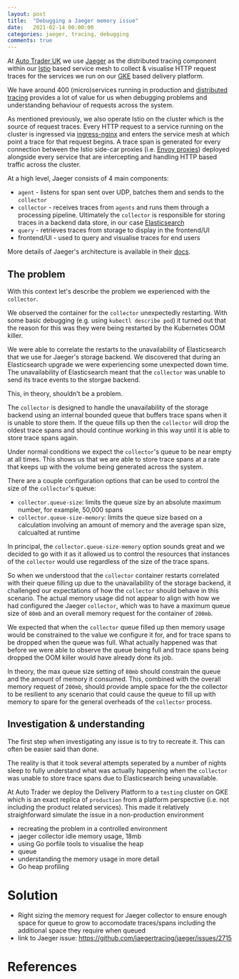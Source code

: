 ```yaml
---
layout: post
title:  "Debugging a Jaeger memory issue"
date:   2021-02-14 00:00:00
categories: jaeger, tracing, debugging
comments: true
---
```


At [Auto Trader UK](https://careers.autotrader.co.uk/) we use [Jaeger](https://www.jaegertracing.io/) as the distributed tracing component within our [Istio](https://istio.io/latest/docs/concepts/what-is-istio/) based service mesh to collect & visualise HTTP request traces for the services we run on our [GKE](https://cloud.google.com/kubernetes-engine) based delivery platform.

We have around 400 (micro)services running in production and [distributed tracing](https://microservices.io/patterns/observability/distributed-tracing.html) provides a lot of value for us when debugging problems and understanding behaviour of requests across the system.

As mentioned previously, we also operate Istio on the cluster which is the source of request traces.
Every HTTP request to a service running on the cluster is ingressed via [ingress-nginx](https://github.com/kubernetes/ingress-nginx) and enters the service mesh at which point a trace for that request begins.
A trace span is generated for every connection between the Istio side-car proxies (i.e. [Envoy proxies](https://istio.io/latest/docs/ops/deployment/architecture/#envoy)) deployed alongside every service that are intercepting and handling HTTP based traffic across the cluster.

At a high level, Jaeger consists of 4 main components:

* `agent` - listens for span sent over UDP, batches them and sends to the `collector`
* `collector` - receives traces from `agents` and runs them through a processing pipeline. Ultimately the `collector` is responsible for storing traces in a backend data store, in our case [Elasticsearch](https://www.elastic.co/elasticsearch/)
* `query` - retrieves traces from storage to display in the frontend/UI
* frontend/UI - used to query and visualise traces for end users

More details of Jaeger's architecture is available in their [docs](https://www.jaegertracing.io/docs/1.21/architecture/).

## The problem

With this context let's describe the problem we experienced with the `collector`.

We observed the container for the `collector` unexpectedly restarting.
With some basic debugging (e.g. using `kubectl describe pod`) it turned out that the reason for this was they were being restarted by the Kubernetes OOM killer.

We were able to correlate the restarts to the unavailability of Elasticsearch that we use for Jaeger's storage backend.
We discovered that during an Elasticsearch upgrade we were experiencing some unexpected down time.
The unavailability of Elasticsearch meant that the `collector` was unable to send its trace events to the storgae backend.

This, in theory, shouldn't be a problem.

The `collector` is designed to handle the unavailability of the storage backend using an internal bounded queue that buffers trace spans when it is unable to store them. If the queue fills up then the `collector` will drop the oldest trace spans and should continue working in this way until it is able to store trace spans again.

Under normal conditions we expect the `collector`'s queue to be near empty at all times. This shows us that we are able to store trace spans at a rate that keeps up with the volume being generated across the system.

There are a couple configuration options that can be used to control the size of the `collector`'s queue:

* `collector.queue-size`: limits the queue size by an absolute maximum number, for example, 50,000 spans
* `collector.queue-size-memory`: limits the queue size based on a calculation involving an amount of memory and the average span size, calcualted at runtime

In principal, the `collector.queue-size-memory` option sounds great and we decided to go with it as it allowed us to control the resources that instances of the `collector` would use regardless of the size of the trace spans.

So when we understood that the `collector` container restarts correlated with their queue filling up due to the unavailability of the storage backend, it challenged our expectations of how the `collector` should behave in this scenario.
The actual memory usage did not appear to align with how we had configured the Jaeger `collector`, which was to have a maximum queue size of `80mb` and an overall memory request for the container of `200mb`.

We expected that when the `collector` queue filled up then memory usage would be constrained to the value we configure it for, and for trace spans to be dropped when the queue was full.
What actually happened was that before we were able to observe the queue being full and trace spans being dropped the OOM killer would have already done its job.

In theory, the max queue size setting of `80mb` should constrain the queue and the amount of memory it consumed.
This, combined with the overall memory request of `200mb`, should provide ample space for the the collector to be resilient to any scenario that could cause the queue to fill up with memory to spare for the general overheads of the `collector` process.

## Investigation & understanding

The first step when investigating any issue is to try to recreate it.
This can often be easier said than done.

The reality is that it took several attempts seperated by a number of nights sleep to fully understand what was actually happening when the `collector` was unable to store trace spans due to Elasticsearch being unavailable.

At Auto Trader we deploy the Delivery Platform to a `testing` cluster on GKE which is an exact replica of `production` from a platform perspective (i.e. not including the product related services).
This made it relatively straighforward simulate the issue in a non-production environment

- recreating the problem in a controlled environment
- jaeger collector idle memory usage, 18mb
- using Go porfile tools to visualise the heap
- queue
- understanding the memory usage in more detail
- Go heap profiling

# Solution

- Right sizing the memory request for Jaeger collector to ensure enough space for queue to grow to accomodate traces/spans including the additional space they require when queued
- link to Jaeger issue: <https://github.com/jaegertracing/jaeger/issues/2715>

# References